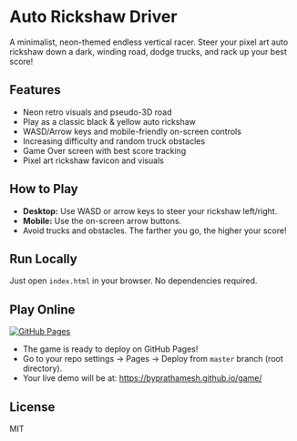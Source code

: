 # Auto Rickshaw Driver

A minimalist, neon-themed endless vertical racer. Steer your pixel art auto rickshaw down a dark, winding road, dodge trucks, and rack up your best score!

## Features
- Neon retro visuals and pseudo-3D road
- Play as a classic black & yellow auto rickshaw
- WASD/Arrow keys and mobile-friendly on-screen controls
- Increasing difficulty and random truck obstacles
- Game Over screen with best score tracking
- Pixel art rickshaw favicon and visuals

## How to Play
- **Desktop:** Use WASD or arrow keys to steer your rickshaw left/right.
- **Mobile:** Use the on-screen arrow buttons.
- Avoid trucks and obstacles. The farther you go, the higher your score!

## Run Locally
Just open `index.html` in your browser. No dependencies required.

## Play Online
[![GitHub Pages](https://img.shields.io/badge/Play%20on-GitHub%20Pages-blue?logo=github)](https://byprathamesh.github.io/game/)

- The game is ready to deploy on GitHub Pages!
- Go to your repo settings → Pages → Deploy from `master` branch (root directory).
- Your live demo will be at: https://byprathamesh.github.io/game/

## License
MIT
